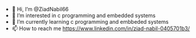 - 👋 Hi, I’m @ZiadNabil66
- 👀 I’m interested in c programming and embedded systems
- 🌱 I’m currently learning c programming and embbeded systems
- 📫 How to reach me https://www.linkedin.com/in/ziad-nabil-0405701b3/

<!---
ZiadNabil66/ZiadNabil66 is a ✨ special ✨ repository because its `README.md` (this file) appears on your GitHub profile.
You can click the Preview link to take a look at your changes.
--->
